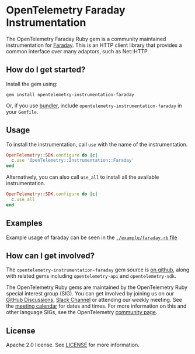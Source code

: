 # OpenTelemetry Faraday Instrumentation

The OpenTelemetry Faraday Ruby gem is a community maintained instrumentation for [Faraday][faraday-home]. This is an HTTP client library that provides a common interface over many adaptors, such as Net::HTTP.

## How do I get started?

Install the gem using:

```console
gem install opentelemetry-instrumentation-faraday
```

Or, if you use [bundler][bundler-home], include `opentelemetry-instrumentation-faraday` in your `Gemfile`.

## Usage

To install the instrumentation, call `use` with the name of the instrumentation.

```ruby
OpenTelemetry::SDK.configure do |c|
  c.use 'OpenTelemetry::Instrumentation::Faraday'
end
```

Alternatively, you can also call `use_all` to install all the available instrumentation.

```ruby
OpenTelemetry::SDK.configure do |c|
  c.use_all
end
```

## Examples

Example usage of faraday can be seen in the [`./example/faraday.rb` file](https://github.com/open-telemetry/opentelemetry-ruby-contrib/blob/main/instrumentation/faraday/example/faraday.rb)

## How can I get involved?

The `opentelemetry-instrumentation-faraday` gem source is [on github][repo-github], along with related gems including `opentelemetry-api` and `opentelemetry-sdk`.

The OpenTelemetry Ruby gems are maintained by the OpenTelemetry Ruby special interest group (SIG). You can get involved by joining us on our [GitHub Discussions][discussions-url], [Slack Channel][slack-channel] or attending our weekly meeting. See the [meeting calendar][community-meetings] for dates and times. For more information on this and other language SIGs, see the OpenTelemetry [community page][ruby-sig].

## License

Apache 2.0 license. See [LICENSE][license-github] for more information.

[faraday-home]: https://github.com/lostisland/faraday
[bundler-home]: https://bundler.io
[repo-github]: https://github.com/open-telemetry/opentelemetry-ruby
[license-github]: https://github.com/open-telemetry/opentelemetry-ruby-contrib/blob/main/LICENSE
[ruby-sig]: https://github.com/open-telemetry/community#ruby-sig
[community-meetings]: https://github.com/open-telemetry/community#community-meetings
[slack-channel]: https://cloud-native.slack.com/archives/C01NWKKMKMY
[discussions-url]: https://github.com/open-telemetry/opentelemetry-ruby/discussions
